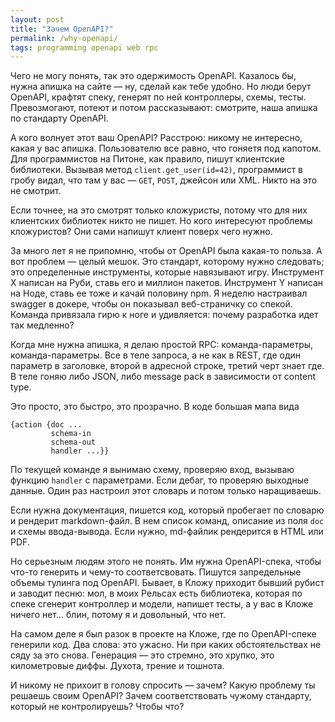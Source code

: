 ```yaml
---
layout: post
title: "Зачем OpenAPI?"
permalink: /why-openapi/
tags: programming openapi web rpc
---
```


Чего не могу понять, так это одержимость OpenAPI. Казалось бы, нужна апишка на
сайте — ну, сделай как тебе удобно. Но люди берут OpenAPI, крафтят спеку,
генерят по ней контроллеры, схемы, тесты. Превозмогают, потеют и потом
рассказывают: смотрите, наша апишка по стандарту OpenAPI.

А кого волнует этот ваш OpenAPI? Расстрою: никому не интересно, какая у вас
апишка. Пользователю все равно, что гоняетя под капотом. Для программистов на
Питоне, как правило, пишут клиентские библиотеки. Вызывая метод
`client.get_user(id=42)`, программист в гробу видал, что там у вас — `GET`,
`POST`, джейсон или XML. Никто на это не смотрит.

Если точнее, на это смотрят только кложуристы, потому что для них клиентских
библиотек никто не пишет. Но кого интересуют проблемы кложуристов? Они сами
напишут клиент поверх чего нужно.

За много лет я не припомню, чтобы от OpenAPI была какая-то польза. А вот проблем
— целый мешок. Это стандарт, которому нужно следовать; это определенные
инструменты, которые навязывают игру. Инструмент X написан на Руби, ставь его и
миллион пакетов. Инструмент Y написан на Ноде, ставь ее тоже и качай половину
npm. Я неделю настраивал swagger в докере, чтобы он показывал веб-страничку со
спекой. Команда привязала гирю к ноге и удивляется: почему разработка идет так
медленно?

Когда мне нужна апишка, я делаю простой RPC: команда-параметры,
команда-параметры. Все в теле запроса, а не как в REST, где один параметр в
заголовке, второй в адресной строке, третий черт знает где. В теле гоняю либо
JSON, либо message pack в зависимости от content type.

Это просто, это быстро, это прозрачно. В коде большая мапа вида

~~~
{action {doc ...
         schema-in
         schema-out
         handler ...}}
~~~

По текущей команде я вынимаю схему, проверяю вход, вызываю функцию `handler` с
параметрами. Если дебаг, то проверяю выходные данные. Один раз настроил этот
словарь и потом только наращиваешь.

Если нужна документация, пишется код, который пробегает по словарю и рендерит
markdown-файл. В нем список команд, описание из поля `doc` и схемы
ввода-вывода. Если нужно, md-файлик рендерится в HTML или PDF.

Но серьезным людям этого не понять. Им нужна OpenAPI-спека, чтобы что-то
генерить и чему-то соответсвовать. Пишутся запредельные объемы тулинга под
OpenAPI. Бывает, в Кложу приходит бывший рубист и заводит песню: мол, в моих
Рельсах есть библиотека, которая по спеке сгенерит контроллер и модели, напишет
тесты, а у вас в Кложе ничего нет... блин, потому я и довольный, что нет.

На самом деле я был разок в проекте на Кложе, где по OpenAPI-спеке генерили
код. Два слова: это ужасно. Ни при каких обстоятельствах не сяду за это
снова. Генерация — это стремно, это хрупко, это километровые диффы. Духота,
трение и тошнота.

И никому не прихоит в голову спросить — зачем? Какую проблему ты решаешь своим
OpenAPI? Зачем соответствовать чужому стандарту, который не контролируешь? Чтобы
что?
